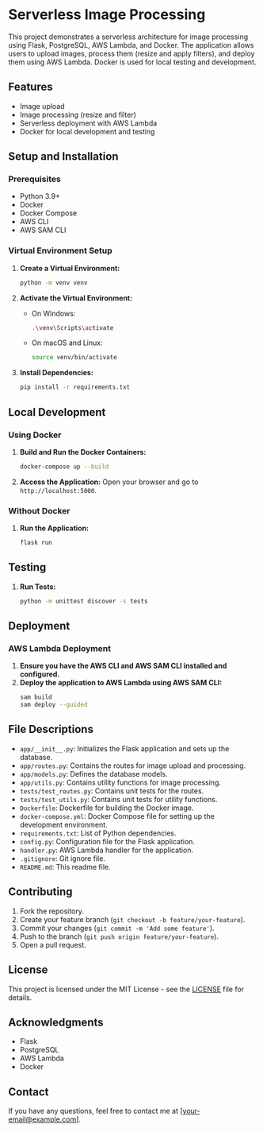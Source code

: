 # Serverless Image Processing

This project demonstrates a serverless architecture for image processing using Flask, PostgreSQL, AWS Lambda, and Docker. The application allows users to upload images, process them (resize and apply filters), and deploy them using AWS Lambda. Docker is used for local testing and development.

## Features
- Image upload
- Image processing (resize and filter)
- Serverless deployment with AWS Lambda
- Docker for local development and testing


## Setup and Installation

### Prerequisites
- Python 3.9+
- Docker
- Docker Compose
- AWS CLI
- AWS SAM CLI

### Virtual Environment Setup

1. **Create a Virtual Environment:**
    ```sh
    python -m venv venv
    ```

2. **Activate the Virtual Environment:**
    - On Windows:
        ```sh
        .\venv\Scripts\activate
        ```
    - On macOS and Linux:
        ```sh
        source venv/bin/activate
        ```

3. **Install Dependencies:**
    ```sh
    pip install -r requirements.txt
    ```

## Local Development

### Using Docker

1. **Build and Run the Docker Containers:**
    ```sh
    docker-compose up --build
    ```

2. **Access the Application:**
    Open your browser and go to `http://localhost:5000`.

### Without Docker

1. **Run the Application:**
    ```sh
    flask run
    ```

## Testing

1. **Run Tests:**
    ```sh
    python -m unittest discover -s tests
    ```

## Deployment

### AWS Lambda Deployment

1. **Ensure you have the AWS CLI and AWS SAM CLI installed and configured.**
2. **Deploy the application to AWS Lambda using AWS SAM CLI:**
    ```sh
    sam build
    sam deploy --guided
    ```

## File Descriptions

- `app/__init__.py`: Initializes the Flask application and sets up the database.
- `app/routes.py`: Contains the routes for image upload and processing.
- `app/models.py`: Defines the database models.
- `app/utils.py`: Contains utility functions for image processing.
- `tests/test_routes.py`: Contains unit tests for the routes.
- `tests/test_utils.py`: Contains unit tests for utility functions.
- `Dockerfile`: Dockerfile for building the Docker image.
- `docker-compose.yml`: Docker Compose file for setting up the development environment.
- `requirements.txt`: List of Python dependencies.
- `config.py`: Configuration file for the Flask application.
- `handler.py`: AWS Lambda handler for the application.
- `.gitignore`: Git ignore file.
- `README.md`: This readme file.

## Contributing

1. Fork the repository.
2. Create your feature branch (`git checkout -b feature/your-feature`).
3. Commit your changes (`git commit -m 'Add some feature'`).
4. Push to the branch (`git push origin feature/your-feature`).
5. Open a pull request.

## License

This project is licensed under the MIT License - see the [LICENSE](LICENSE) file for details.

## Acknowledgments

- Flask
- PostgreSQL
- AWS Lambda
- Docker

## Contact

If you have any questions, feel free to contact me at [your-email@example.com].


